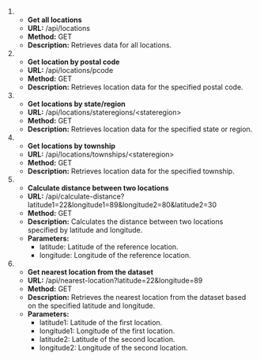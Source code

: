 <ol>
    <li>
        <ul>
            <li><strong>Get all locations</strong></li>
            <li><strong>URL:</strong> /api/locations</li>
            <li><strong>Method:</strong> GET</li>
            <li><strong>Description:</strong> Retrieves data for all locations.</li>
        </ul>
    </li>
    <li>
        <ul>
            <li><strong>Get location by postal code</strong></li>
            <li><strong>URL:</strong> /api/locations/pcode</li>
            <li><strong>Method:</strong> GET</li>
            <li><strong>Description:</strong> Retrieves location data for the specified postal code.</li>
        </ul>
    </li>
    <li>
        <ul>
            <li><strong>Get locations by state/region</strong></li>
            <li><strong>URL:</strong> /api/locations/stateregions/&lt;stateregion&gt;</li>
            <li><strong>Method:</strong> GET</li>
            <li><strong>Description:</strong> Retrieves location data for the specified state or region.</li>
        </ul>
    </li>
    <li>
        <ul>
            <li><strong>Get locations by township</strong></li>
            <li><strong>URL:</strong> /api/locations/townships/&lt;stateregion&gt;</li>
            <li><strong>Method:</strong> GET</li>
            <li><strong>Description:</strong> Retrieves location data for the specified township.</li>
        </ul>
    </li>
    <li>
        <ul>
            <li><strong>Calculate distance between two locations</strong></li>
            <li><strong>URL:</strong> /api/calculate-distance?latitude1=22&amp;longitude1=89&amp;longitude2=80&amp;latitude2=30</li>
            <li><strong>Method:</strong> GET</li>
            <li><strong>Description:</strong> Calculates the distance between two locations specified by latitude and longitude.</li>
            <li><strong>Parameters:</strong>
                <ul>
                    <li>latitude: Latitude of the reference location.</li>
                    <li>longitude: Longitude of the reference location.</li>
                </ul>
            </li>
        </ul>
    </li>
    <li>
        <ul>
            <li><strong>Get nearest location from the dataset</strong></li>
            <li><strong>URL:</strong> /api/nearest-location?latitude=22&amp;longitude=89</li>
            <li><strong>Method:</strong> GET</li>
            <li><strong>Description:</strong> Retrieves the nearest location from the dataset based on the specified latitude and longitude.</li>
            <li><strong>Parameters:</strong>
                <ul>
                    <li>latitude1: Latitude of the first location.</li>
                    <li>longitude1: Longitude of the first location.</li>
                    <li>latitude2: Latitude of the second location.</li>
                    <li>longitude2: Longitude of the second location.</li>
                </ul>
            </li>
        </ul>
    </li>
</ol>
